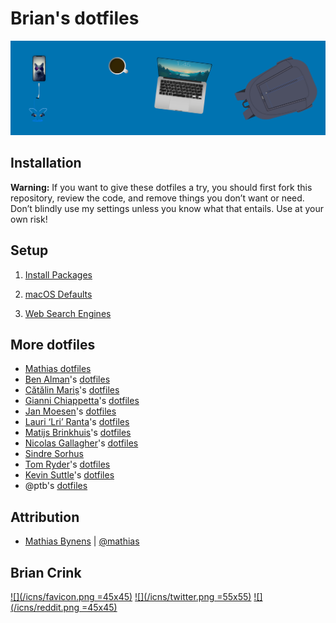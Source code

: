# Brian's dotfiles

![](/icns/banner.png)

## Installation

**Warning:** If you want to give these dotfiles a try, you should first fork
this repository, review the code, and remove things you don’t want or need.
Don’t blindly use my settings unless you know what that entails. Use at your own
risk!

## Setup

1. [Install Packages]()

2. [macOS Defaults]()

3. [Web Search Engines](/search_engine/readme.md)

## More dotfiles

- [Mathias dotfiles](https://github.com/mathiasbynens/dotfiles/)
- [Ben Alman](http://benalman.com/)'s
  [dotfiles](https://github.com/cowboy/dotfiles)
- [Cătălin Mariș](https://github.com/alrra)'s
  [dotfiles](https://github.com/alrra/dotfiles)
- [Gianni Chiappetta](https://butt.zone/)'s
  [dotfiles](https://github.com/gf3/dotfiles)
- [Jan Moesen](http://jan.moesen.nu/)'s
  [dotfiles](https://gist.github.com/1156154)
- [Lauri ‘Lri’ Ranta](http://lri.me/)'s
  [dotfiles](http://osxnotes.net/defaults.html)
- [Matijs Brinkhuis](https://matijs.brinkhu.is/)'s
  [dotfiles](https://github.com/matijs/dotfiles)
- [Nicolas Gallagher](http://nicolasgallagher.com/)'s
  [dotfiles](https://github.com/necolas/dotfiles)
- [Sindre Sorhus](https://sindresorhus.com/)
- [Tom Ryder](https://sanctum.geek.nz/)'s
  [dotfiles](https://sanctum.geek.nz/cgit/dotfiles.git/about)
- [Kevin Suttle](http://kevinsuttle.com/)'s
  [dotfiles](https://github.com/kevinSuttle/dotfiles)
- @ptb's [dotfiles](https://github.com/ptb/mac-setup)

## Attribution

- [Mathias Bynens](https://mathiasbynens.be/) |
  [@mathias](http://twitter.com/mathias)

## Brian Crink

[![](/icns/favicon.png =45x45)](https://briancrink.com)
[![](/icns/twitter.png =55x55)](https://twitter.com/briancrink)
[![](/icns/reddit.png =45x45)](https://reddit.com/user/NeonSpaceCandy)
